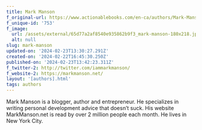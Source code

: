 ```yaml
---
title: Mark Manson
f_original-url: https://www.actionablebooks.com/en-ca/authors/Mark-Manson/
f_unique-id: '753'
f_image:
  url: /assets/external/65d77a2af8540e935862b9f3_mark-manson-180x218.jpeg
  alt: null
slug: mark-manson
updated-on: '2024-02-23T13:30:27.291Z'
created-on: '2024-02-22T16:45:30.250Z'
published-on: '2024-02-23T13:42:23.311Z'
f_twitter-2: http://twitter.com/iammarkmanson/
f_website-2: https://markmanson.net/
layout: '[authors].html'
tags: authors
---
```


Mark Manson is a blogger, author and entrepreneur. He specializes in writing personal development advice that doesn’t suck. His website MarkManson.net is read by over 2 million people each month. He lives in New York City.

